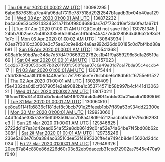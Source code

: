 | [Thu 09 Apr 2020 01:00:02 AM UTC]() | 130982295 | 6abd687635ba7ca4fa96da17319e787518d292f2547b1aadb3bc04b40aa1293d | 
| [Wed 08 Apr 2020 01:00:01 AM UTC]() | 130872232 | ba4ac6e53cd9214334521a71fb0f9804689da47d7f73cd16ef3da0feafa67b1c | 
| [Tue 07 Apr 2020 01:00:01 AM UTC](Could not save file) | 130781345 | 24bb70b25e87546b3335e0da6b4ecf61d4e457477e4d28b8d5406a2593c91e7c | 
| [Mon 06 Apr 2020 01:00:02 AM UTC]() | 130643934 | 63ea7f0810c23090e3c75ae33c9e8d24a8aa992d26dd60185d0d7bf4bd88ab81 | 
| [Sun 05 Apr 2020 01:00:01 AM UTC](https://transfer.sh/34RkW/trcninja-dbdump-20200405010001.tar.bz2) | 130541368 | 608ab1c59bd7ac348a7d57d4f70669222782ca1b41f9a859296c3dfa26519a69 | 
| [Sat 04 Apr 2020 01:00:01 AM UTC]() | 130457023 | 5cd2b787d3853bd07b0261198fc500feaa37c6a49a81d7ca17bda35c4eccb417 | 
| [Fri 03 Apr 2020 01:00:01 AM UTC]() | 130375444 | cfdb136e4aa0fd106d448aefcc7ef792a5efe76cbbbe6a18db61cf6755e91527 | 
| [Thu 02 Apr 2020 01:00:01 AM UTC](https://transfer.sh/aUoc3/trcninja-dbdump-20200402010001.tar.bz2) | 130285409 | f5e4332da0d0cf2679051e2ab9082ba1c353714571b58b997b4cf441d1306321 | 
| [Wed 01 Apr 2020 01:00:02 AM UTC]() | 130170211 | 18fece110c84e133fb8c1eda4fa948f078deb3a99f4ddde92a21cda5b1990556 | 
| [Tue 31 Mar 2020 01:00:01 AM UTC]() | 130063510 | ee8ca9114f1b5836c1181def8c0bcb791e25feeab1bb7ff89a53b934dd22300e | 
| [Mon 30 Mar 2020 01:00:01 AM UTC](https://transfer.sh/tvu3j/trcninja-dbdump-20200330010001.tar.bz2) | 129923060 | 44dffc4ae3357a3e156fd93506acc7b8a418d9e52125acba0d47e79cd6293fe3 | 
| [Sun 29 Mar 2020 01:00:01 AM UTC]() | 129846825 | 2722dd1d7ea8d42ead054a552e8db861d9d04a52e74a64be7f45bd08b62c308f | 
| [Sat 28 Mar 2020 01:00:01 AM UTC]() | 129735246 | 236e5a60e76b0a384ac63510dee53f4995306ffe4e7494b8de115620d2d4c024 | 
| [Fri 27 Mar 2020 01:00:01 AM UTC]() | 129649326 | 20ee67a84c880e86d226d60a03c82eb9daceeb31ced72902ae7545e470a9f040 | 
